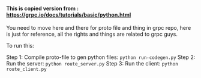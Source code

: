 #### This is copied version from : https://grpc.io/docs/tutorials/basic/python.html

You need to move here and there for proto file and thing in grpc repo, here is just for reference, all the rights and things are related to grpc guys.

To run this: 

Step 1: Compile proto-file to gen python files: `python run-codegen.py`
Step 2: Run the server: `python route_server.py`
Step 3: Run the client: `python route_client.py`

